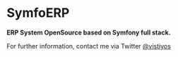 # SymfoERP

**ERP System OpenSource based on Symfony full stack.**

For further information, contact me via Twitter [@vistiyos](http://twitter.com/vistiyos)